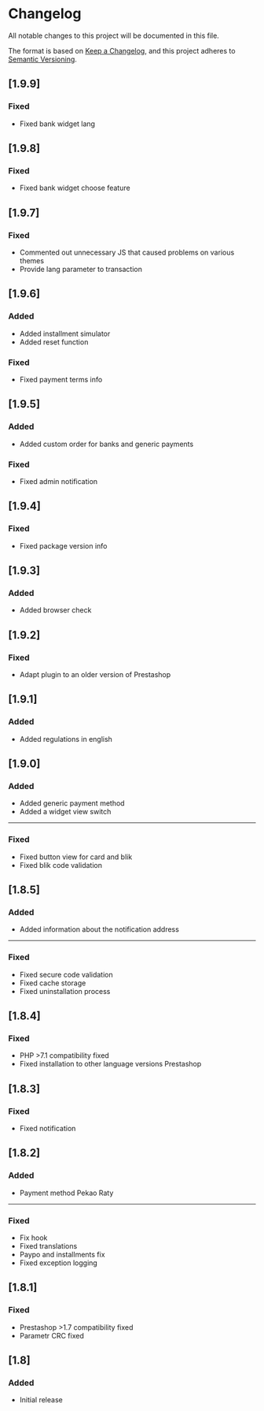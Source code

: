 # Changelog

All notable changes to this project will be documented in this file.

The format is based on [Keep a Changelog](https://keepachangelog.com/en/1.0.0/),
and this project adheres to [Semantic Versioning](https://semver.org/spec/v2.0.0.html).

## [1.9.9]

### Fixed

- Fixed bank widget lang

## [1.9.8]

### Fixed

- Fixed bank widget choose feature

## [1.9.7]

### Fixed

- Commented out unnecessary JS that caused problems on various themes
- Provide lang parameter to transaction

## [1.9.6]

### Added

- Added installment simulator
- Added reset function

### Fixed

- Fixed payment terms info

## [1.9.5]

### Added

- Added custom order for banks and generic payments

### Fixed

- Fixed admin notification

## [1.9.4]

### Fixed

- Fixed package version info

## [1.9.3]

### Added

- Added browser check

## [1.9.2]

### Fixed

- Adapt plugin to an older version of Prestashop

## [1.9.1]

### Added

- Added regulations in english

## [1.9.0]

### Added

- Added generic payment method
- Added a widget view switch

---

### Fixed

- Fixed button view for card and blik
- Fixed blik code validation

## [1.8.5]

### Added

- Added information about the notification address

---

### Fixed

- Fixed secure code validation
- Fixed cache storage
- Fixed uninstallation process

## [1.8.4]

### Fixed

- PHP >7.1 compatibility fixed
- Fixed installation to other language versions Prestashop

## [1.8.3]

### Fixed

- Fixed notification

## [1.8.2]

### Added

- Payment method Pekao Raty

---

### Fixed

- Fix hook
- Fixed translations
- Paypo and installments fix
- Fixed exception logging

## [1.8.1]

### Fixed

- Prestashop >1.7 compatibility fixed
- Parametr CRC fixed

## [1.8]

### Added

- Initial release
